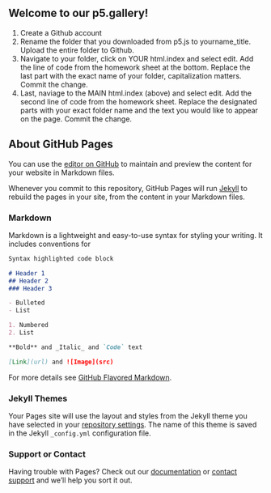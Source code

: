 ## Welcome to our p5.gallery!

1. Create a Github account
2. Rename the folder that you downloaded from p5.js to yourname_title. Upload the entire folder to Github.
3. Navigate to your folder, click on YOUR html.index and select edit. Add the line of code from the homework sheet at the bottom. Replace the last part with the exact name of your folder, capitalization matters. Commit the change.
4. Last, naviage to the MAIN html.index (above) and select edit. Add the second line of code from the homework sheet. Replace the designated parts with your exact folder name and the text you would like to appear on the page. Commit the change.

## About GitHub Pages

You can use the [editor on GitHub](https://github.com/jennaboyles/p5.gallery_spring2021/edit/main/README.md) to maintain and preview the content for your website in Markdown files.

Whenever you commit to this repository, GitHub Pages will run [Jekyll](https://jekyllrb.com/) to rebuild the pages in your site, from the content in your Markdown files.

### Markdown

Markdown is a lightweight and easy-to-use syntax for styling your writing. It includes conventions for

```markdown
Syntax highlighted code block

# Header 1
## Header 2
### Header 3

- Bulleted
- List

1. Numbered
2. List

**Bold** and _Italic_ and `Code` text

[Link](url) and ![Image](src)
```

For more details see [GitHub Flavored Markdown](https://guides.github.com/features/mastering-markdown/).

### Jekyll Themes

Your Pages site will use the layout and styles from the Jekyll theme you have selected in your [repository settings](https://github.com/jennaboyles/p5.gallery_spring2021/settings). The name of this theme is saved in the Jekyll `_config.yml` configuration file.

### Support or Contact

Having trouble with Pages? Check out our [documentation](https://docs.github.com/categories/github-pages-basics/) or [contact support](https://support.github.com/contact) and we’ll help you sort it out.
